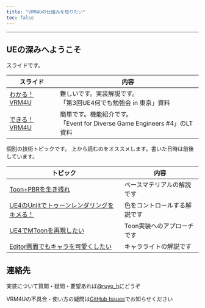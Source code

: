 ```yaml
---
title: "VRM4Uの仕組みを知りたい"
toc: false
---
```


----
## UEの深みへようこそ

スライドです。

|スライド|内容|
|-|-|
|[わかる！VRM4U](https://speakerdeck.com/ruyo/vrm4u-wakaru/)|難しいです。実装解説です。<br>「第3回UE4何でも勉強会 in 東京」資料|
|[できる！VRM4U](https://speakerdeck.com/ruyo/vrm4u-ue4)|簡単です。機能紹介です。<br>「Event for Diverse Game Engineers #4」のLT資料|

個別の技術トピックです。
上から読むのをオススメします。書いた日時は前後しています。

|トピック|内容|
|-|-|
|[Toon+PBRを生き残れ](https://qiita.com/ruyo/items/ddf727e9fa81a24070fb)|ベースマテリアルの解説です|
|[UE4のUnlitでトゥーンレンダリングをキメる！](https://qiita.com/ruyo/items/28255f26725a6b6bd475)|色をコントロールする解説です|
|[UE4でMToonを再現したい](https://qiita.com/ruyo/items/ec082d81dea3033e1500)|Toon実装へのアプローチです|
|[Editor画面でもキャラを可愛くしたい](https://qiita.com/ruyo/items/4c9cc96ec1db5f2deebd)|キャラライトの解説です|

## 連絡先

実装について質問・疑問・要望あれば[@ruyo_h](https://twitter.com/ruyo_h)にどうぞ

VRM4Uの不具合・使い方の疑問は[GitHub Issues](https://github.com/ruyo/VRM4U/issues)でお知らせください


